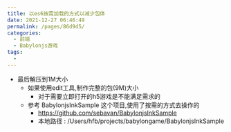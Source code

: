 ```yaml
---
title: 以es6按需加载的方式以减少包体
date: 2021-12-27 06:46:49
permalink: /pages/86d9d5/
categories:
  - 前端
  - Babylonjs游戏
tags:
  - 
---
```


* 最后解压到1M大小
    * 如果使用edit工具,制作完整的包(9M)大小
        * 对于需要立即打开的h5游戏是不能满足需求的
    * 参考 BabylonjsInkSample 这个项目,使用了按需的方式去操作的
        * https://github.com/sebavan/BabylonjsInkSample
        * 本地路径 : /Users/hfb/projects/babylongame/BabylonjsInkSample




